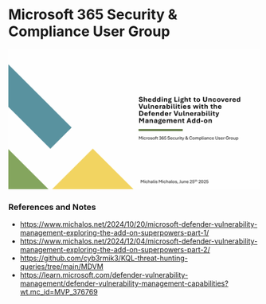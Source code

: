 # Microsoft 365 Security & Compliance User Group

<p align="center">
  <img src="https://raw.githubusercontent.com/cyb3rmik3/presentations/main/202506-m365scug/MichalisMichalos-m365scug.png">
</p>

### References and Notes

- https://www.michalos.net/2024/10/20/microsoft-defender-vulnerability-management-exploring-the-add-on-superpowers-part-1/
- https://www.michalos.net/2024/12/04/microsoft-defender-vulnerability-management-exploring-the-add-on-superpowers-part-2/
- https://github.com/cyb3rmik3/KQL-threat-hunting-queries/tree/main/MDVM
- https://learn.microsoft.com/defender-vulnerability-management/defender-vulnerability-management-capabilities?wt.mc_id=MVP_376769
